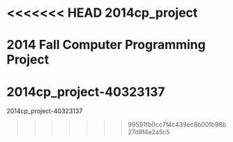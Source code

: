 <<<<<<< HEAD
2014cp_project
==============

2014 Fall Computer Programming Project
=======
2014cp_project-40323137
=======================
2014cp_project-40323137
>>>>>>> 99591fb0cc7f4c439ec8b00fb98b27d8f4e2a5c5
